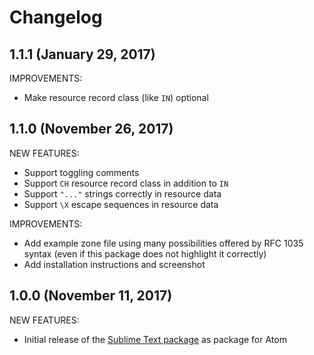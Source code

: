 # Changelog

## 1.1.1 (January 29, 2017)

IMPROVEMENTS:

- Make resource record class (like `IN`) optional

## 1.1.0 (November 26, 2017)

NEW FEATURES:

- Support toggling comments
- Support `CH` resource record class in addition to `IN`
- Support `"..."` strings correctly in resource data
- Support `\X` escape sequences in resource data

IMPROVEMENTS:

- Add example zone file using many possibilities offered by RFC 1035 syntax (even if this package does not highlight it correctly)
- Add installation instructions and screenshot

## 1.0.0 (November 11, 2017)

NEW FEATURES:

- Initial release of the [Sublime Text package](https://github.com/sixty4k/st2-zonefile) as package for Atom
